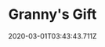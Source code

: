 ---
templateKey: blog-post
featuredpost: false
date: 2020-03-01T03:43:43.711Z
featuredimage: /img/quest_bg3.png
imgBg: quest_bg3
title: Granny's Gift
description: Evelyn wants to surprise her husband with a gift.
reward: 500 & 1 Friendship heart
tags:
  - Mail
  - spring
  - Spring 15 Year 2
  - Evelyn
  - Leek
---